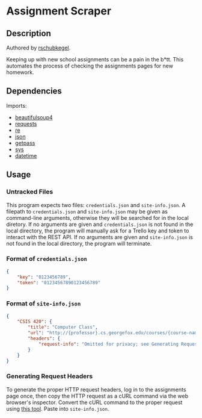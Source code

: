 ﻿# Assignment Scraper

## Description

Authored by [rschubkegel](https://github.com/rschubkegel).

Keeping up with new school assignments can be a pain in the b*tt. This automates the process of checking the assignments pages for new homework.

## Dependencies

Imports:
- [beautifulsoup4](https://www.crummy.com/software/BeautifulSoup/)
- [requests](https://docs.python-requests.org/en/master/index.html)
- [re](https://docs.python.org/3/library/re.html)
- [json](https://docs.python.org/3/library/json.html)
- [getpass](https://docs.python.org/3/library/getpass.html)
- [sys](https://docs.python.org/3/library/sys.html)
- [datetime](https://docs.python.org/3/library/datetime.html)

## Usage

### Untracked Files

This program expects two files: `credentials.json` and `site-info.json`. A filepath to `credentials.json` and `site-info.json` may be given as command-line arguments, otherwise they will be searched for in the local diretory. If no arguments are given and `credentials.json` is not found in the local directory, the program will manually ask for a Trello key and token to interact with the REST API. If no arguments are given and `site-info.json` is not found in the local directory, the program will terminate.

### Format of `credentials.json`

```json
{
    "key": "0123456789",
    "token": "01234567890123456789"
}
```

### Format of `site-info.json`

```json
{
    "CSIS 420": {
        "title": "Computer Class",
        "url": "http://{professor}.cs.georgefox.edu/courses/{course-name}/assignments/",
        "headers": {
            "request-info": "Omitted for privacy; see Generating Request Headers."
        }
    }
}
```

### Generating Request Headers

To generate the proper HTTP request headers, log in to the assignments page once, then copy the HTTP request as a cURL command via the web browser's inspector. Convert the cURL command to the proper request using [this tool](https://curl.trillworks.com/). Paste into `site-info.json`.
